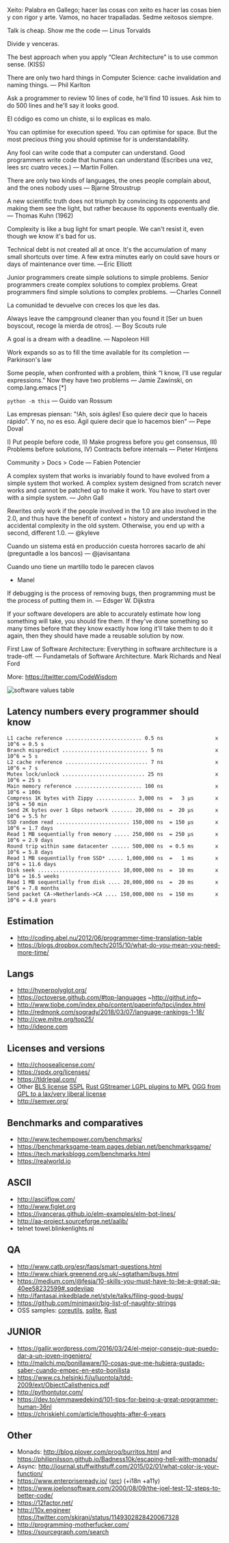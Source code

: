 Xeito: Palabra en Gallego; hacer las cosas con xeito es hacer las cosas bien y con rigor y arte. Vamos, no hacer trapalladas. Sedme xeitosos siempre.

Talk is cheap. Show me the code
— Linus Torvalds

Divide y venceras.

The best approach when you apply “Clean Architecture” is to use common sense. (KISS)

There are only two hard things in Computer Science: cache invalidation and naming things.
— Phil Karlton

Ask a programmer to review 10 lines of code, he'll find 10 issues. Ask him to do 500 lines and he'll say it looks good.

El código es como un chiste, si lo explicas es malo.

You can optimise for execution speed. You can optimise for space. But the most precious thing you should optimise for is understandability.

Any fool can write code that a computer can understand. Good programmers write code that humans can understand (Escribes una vez, lees src cuatro veces.)
— Martin Follen.

There are only two kinds of languages, the ones people complain about, and the ones nobody uses
— Bjarne Stroustrup

A new scientific truth does not triumph by convincing its opponents and making them see the light, but rather because its opponents eventually die.
— Thomas Kuhn (1962)

Complexity is like a bug light for smart people. We can't resist it, even though we know it's bad for us.

Technical debt is not created all at once. It's the accumulation of many small shortcuts over time. A few extra minutes early on could save hours or days of maintenance over time.
— Eric Elliott

Junior programmers create simple solutions to simple problems. Senior programmers create complex solutions to complex problems. Great programmers find simple solutions to complex problems. 
— Charles Connell

La comunidad te devuelve con creces los que les das.

Always leave the campground cleaner than you found it [Ser un buen boyscout, recoge la mierda de otros].
— Boy Scouts rule

A goal is a dream with a deadline.
— Napoleon Hill

Work expands so as to fill the time available for its completion
— Parkinson's law

Some people, when confronted with a problem, think “I know, I’ll use regular expressions.” Now they have two problems
— Jamie Zawinski, on comp.lang.emacs [*]

`python -m this`
— Guido van Rossum

Las empresas piensan: "!Ah, sois ágiles! Eso quiere decir que lo haceis rápido". Y no, no es eso. Ágil quiere decir que lo hacemos bien"
— Pepe Doval

I) Put people before code, II) Make progress before you get consensus, III) Problems before solutions, IV) Contracts before internals
— Pieter Hintjens

Community > Docs > Code
— Fabien Potencier

A complex system that works is invariably found to have evolved from a simple system thot worked. A complex system designed from scratch never works and cannot be patched up to make it work. You have to start over with a simple system.
— John Gall

Rewrites only work if the people involved in the 1.0 are also involved in the 2.0, and thus have the benefit of context + history and understand the accidental complexity in the old system. Otherwise, you end up with a second, different 1.0.
— @kyleve

Cuando un sistema está en producción cuesta horrores sacarlo de ahí (preguntadle a los bancos)
— @javisantana

Cuando uno tiene un martillo todo le parecen clavos
- Manel

If debugging is the process of removing bugs, then programming must be the process of putting them in.
— Edsger W. Dijkstra

If your software developers are able to accurately estimate how long something will take, you should fire them. If they've done something so many times before that they know exactly how long it'll take them to do it again, then they should have made a reusable solution by now.

First Law of Software Architecture: Everything in software architecture is a trade-off.
— Fundametals of Software Architecture. Mark Richards and Neal Ford

More: https://twitter.com/CodeWisdom






![software values table](imgs/SW_values_table.jpg)


Latency numbers every programmer should know
----------------------------------------------

    L1 cache reference ......................... 0.5 ns                 x 10^6 = 0.5 s
    Branch mispredict ............................ 5 ns                 x 10^6 = 5 s
    L2 cache reference ........................... 7 ns                 x 10^6 = 7 s
    Mutex lock/unlock ........................... 25 ns                 x 10^6 = 25 s
    Main memory reference ...................... 100 ns                 x 10^6 = 100s
    Compress 1K bytes with Zippy ............. 3,000 ns  =   3 µs       x 10^6 = 50 min
    Send 2K bytes over 1 Gbps network ....... 20,000 ns  =  20 µs       x 10^6 = 5.5 hr
    SSD random read ........................ 150,000 ns  = 150 µs       x 10^6 = 1.7 days
    Read 1 MB sequentially from memory ..... 250,000 ns  = 250 µs       x 10^6 = 2.9 days
    Round trip within same datacenter ...... 500,000 ns  = 0.5 ms       x 10^6 = 5.8 days
    Read 1 MB sequentially from SSD* ..... 1,000,000 ns  =   1 ms       x 10^6 = 11.6 days
    Disk seek ........................... 10,000,000 ns  =  10 ms       x 10^6 = 16.5 weeks
    Read 1 MB sequentially from disk .... 20,000,000 ns  =  20 ms       x 10^6 = 7.8 months
    Send packet CA->Netherlands->CA .... 150,000,000 ns  = 150 ms       x 10^6 = 4.8 years

Estimation
----------

* http://coding.abel.nu/2012/06/programmer-time-translation-table
* https://blogs.dropbox.com/tech/2015/10/what-do-you-mean-you-need-more-time/



Langs
-----

* http://hyperpolyglot.org/
* https://octoverse.github.com/#top-languages ~http://githut.info~
* http://www.tiobe.com/index.php/content/paperinfo/tpci/index.html
* http://redmonk.com/sogrady/2018/03/07/language-rankings-1-18/
* http://cwe.mitre.org/top25/
* http://ideone.com

Licenses and versions
---------------------

* http://choosealicense.com/
* https://spdx.org/licenses/
* https://tldrlegal.com/
* Other [BLS license](https://blog.sentry.io/2019/11/06/relicensing-sentry/) [SSPL](https://www.mongodb.com/licensing/server-side-public-license/faq) [Rust GStreamer LGPL plugins to MPL](https://gitlab.freedesktop.org/gstreamer/gst-plugins-rs/-/issues/168) [OGG from GPL to a lax/very liberal license](https://lwn.net/2001/0301/a/rms-ov-license.php3)
* http://semver.org/


Benchmarks and comparatives
----------

* http://www.techempower.com/benchmarks/
* https://benchmarksgame-team.pages.debian.net/benchmarksgame/
* https://tech.marksblogg.com/benchmarks.html
* https://realworld.io

ASCII
-----

* http://asciiflow.com/
* http://www.figlet.org
* https://ivanceras.github.io/elm-examples/elm-bot-lines/
* http://aa-project.sourceforge.net/aalib/
* telnet towel.blinkenlights.nl

QA
--

* http://www.catb.org/esr/faqs/smart-questions.html
* http://www.chiark.greenend.org.uk/~sgtatham/bugs.html
* https://medium.com/@fesja/10-skills-you-must-have-to-be-a-great-qa-40ee58232599#.sqdeviiap
* http://fantasai.inkedblade.net/style/talks/filing-good-bugs/
* https://github.com/minimaxir/big-list-of-naughty-strings
* OSS samples: [coreutils](https://www.pixelbeat.org/docs/coreutils-testing.html), [sqlite](https://www.sqlite.org/testing.html), [Rust](https://brson.github.io/2017/07/10/how-rust-is-tested)

JUNIOR
------

* https://gallir.wordpress.com/2016/03/24/el-mejor-consejo-que-puedo-dar-a-un-joven-ingeniero/
* http://mailchi.mp/bonillaware/10-cosas-que-me-hubiera-gustado-saber-cuando-empec-en-esto-bonilista
* https://www.cs.helsinki.fi/u/luontola/tdd-2009/ext/ObjectCalisthenics.pdf
* http://pythontutor.com/
* https://dev.to/emmawedekind/101-tips-for-being-a-great-programmer-human-36nl
* https://chriskiehl.com/article/thoughts-after-6-years

Other
-----

* Monads: http://blog.plover.com/prog/burritos.html and https://philipnilsson.github.io/Badness10k/escaping-hell-with-monads/
* Async: http://journal.stuffwithstuff.com/2015/02/01/what-color-is-your-function/
* https://www.enterpriseready.io/ ([src](https://github.com/enterpriseready/enterpriseready)) (+i18n +a11y)
* https://www.joelonsoftware.com/2000/08/09/the-joel-test-12-steps-to-better-code/
* https://12factor.net/
* http://10x.engineer https://twitter.com/skirani/status/1149302828420067328
* http://programming-motherfucker.com/
* https://sourcegraph.com/search